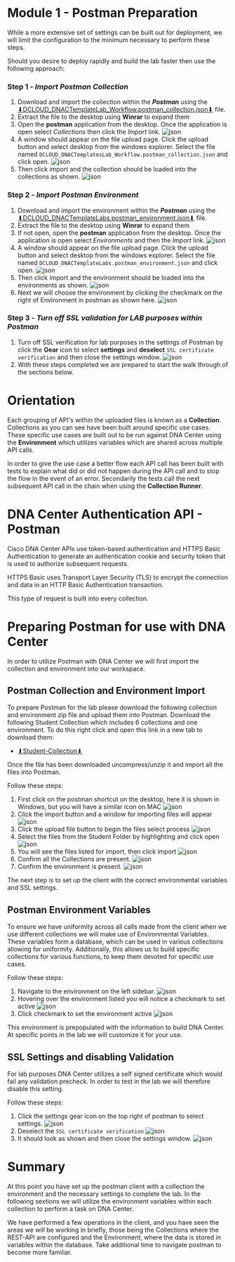 
# Module 1 - Postman Preparation
While a more extensive set of settings can be built out for deployment, we will limit the configuration to the minimum necessary to perform these steps. 

Should you desire to deploy rapidly and build the lab faster then use the following approach:

### Step 1 - ***Import Postman Collection***
1. Download and import the collection within the ***Postman*** using the <a href="https://minhaskamal.github.io/DownGit/#/home?url=https://github.com/kebaldwi/DNAC-TEMPLATES/blob/master/LABS/LAB9/postman/DCLOUD_DNACTemplatesLab_Workflow.postman_collection.json">⬇︎DCLOUD_DNACTemplateLab_Workflow.postman_collection.json⬇︎</a> file.
2. Extract the file to the desktop using **Winrar** to expand them
3. Open the **postman** application from the desktop. Once the application is open select *Collections* then click the *Import* link. 
![json](./images/Postman-Pre-Collection-Import.png?raw=true "Import JSON")
4. A window should appear on the file upload page. Click the upload button and select desktop from the windows explorer. Select the file named `DCLOUD_DNACTemplatesLab_Workflow.postman_collection.json` and click open. 
![json](./images/Postman-Collection-Select.png?raw=true "Import JSON")
5. Then click import and the collection should be loaded into the collections as shown.
![json](./images/Postman-Post-Collection-Import.png?raw=true "Import JSON")

### Step 2 - ***Import Postman Environment***
1. Download and import the environment within the ***Postman*** using the <a href="https://minhaskamal.github.io/DownGit/#/home?url=https://github.com/kebaldwi/DNAC-TEMPLATES/blob/master/LABS/LAB9/postman/DCLOUD_DNACTemplateLabs.postman_environment.json">⬇︎DCLOUD_DNACTemplateLabs.postman_environment.json⬇︎</a> file.
2. Extract the file to the desktop using **Winrar** to expand them
3. If not open, open the **postman** application from the desktop. Once the application is open select *Environments* and then the *Import* link. 
![json](./images/Postman-Pre-Environment-Import.png?raw=true "Import JSON")
4. A window should appear on the file upload page. Click the upload button and select desktop from the windows explorer. Select the file named `DCLOUD_DNACTemplateLabs.postman_environment.json` and click open. 
![json](./images/Postman-Environment-Select.png?raw=true "Import JSON")
5. Then click import and the environment should be loaded into the environments as shown. 
![json](./images/Postman-Post-Environment-Import.png?raw=true "Import JSON")
6. Next we will choose the environment by clicking the checkmark on the right of Environment in postman as shown here. 
![json](./images/Postman-Environment-Selection.png?raw=true "Import JSON")

### Step 3 - ***Turn off SSL validation for LAB purposes within Postman***
1. Turn off SSL verification for lab purposes in the settings of Postman by click the **Gear** icon to select **settings** and **deselect** `SSL certificate verification` and then close the settings window. 
![json](./images/Postman-SSL-Deselect.png?raw=true "Import JSON")
2. With these steps completed we are prepared to start the walk through of the sections below.

# Orientation
Each grouping of API's within the uploaded files is known as a **Collection**. Collections as you can see have been built around specific use cases. These specific use cases are built out to be run against DNA Center using the **Environment** which utilizes variables which are shared across multiple API calls.

In order to give the use case a better flow each API call has been built with tests to explain what did or did not happen during the API call and to stop the flow in the event of an error. Secondarily the tests call the next subsequent API call in the chain when using the **Collection Runner**.

# DNA Center Authentication API - Postman
Cisco DNA Center APIs use token-based authentication and HTTPS Basic Authentication to generate an authentication cookie and security token that is used to authorize subsequent requests.

HTTPS Basic uses Transport Layer Security (TLS) to encrypt the connection and data in an HTTP Basic Authentication transaction.

This type of request is built into every collection.

# Preparing Postman for use with DNA Center
In order to utilize Postman with DNA Center we will first import the collection and environment into our workspace. 

## Postman Collection and Environment Import
To prepare Postman for the lab please download the following collection and environment zip file and upload them into Postman. Download the following Student Collection which includes 6 collections and one environment. To do this right click and open this link in a new tab to download them:
   
- <a href="https://minhaskamal.github.io/DownGit/#/home?url=https://github.com/kebaldwi/DNAC-TEMPLATES/tree/master/LABS/LAB9-Rest-API-Orchestration/postman/Student-Collection.zip" target="_blank">⬇︎Student-Collection⬇︎</a>

Once the file has been downloaded uncompress/unzip it and import all the files into Postman.

Follow these steps:

1. First click on the postman shortcut on the desktop, here it is shown in Windows, but you will have a similar icon on MAC
![json](./images/Postman.png?raw=true "Import JSON")
2. Click the import button and a window for importing files will appear
![json](./images/Postman-Import-Begin.png?raw=true "Import JSON")
3. Click the upload file button to begin the files select process
![json](./images/Postman-Import-File.png?raw=true "Import JSON")
4. Select the files from the Student Folder by highlighting and click open
![json](./images/Postman-Import-Select-Open.png?raw=true "Import JSON")
5. You will see the files listed for import, then click import
![json](./images/Postman-Import-Upload.png?raw=true "Import JSON")
6. Confirm all the Collections are present.
![json](./images/Postman-Collection-Confirm.png?raw=true "Import JSON")
7. Confirm the environment is present.
![json](./images/Postman-Environment-Confirm.png?raw=true "Import JSON")

The next step is to set up the client with the correct environmental variables and SSL settings.

## Postman Environment Variables
To ensure we have uniformity across all calls made from the client when we use different collections we will make use of Environmental Variables. These variables form a database, which can be used in various collections allowing for uniformity. Additionally, this allows us to build specific collections for various functions, to keep them devoted for specific use cases.

Follow these steps:

1. Navigate to the environment on the left sidebar.
![json](./images/Postman-Environment-Confirm.png?raw=true "Import JSON")
2. Hovering over the environment listed you will notice a checkmark to set active
![json](./images/Postman-Environment-Check.png?raw=true "Import JSON")
3. Click checkmark to set the environment active
![json](./images/Postman-Environment-Active.png?raw=true "Import JSON")

This environment is prepopulated with the information to build DNA Center. At specific points in the lab we will customize it for your use.

## SSL Settings and disabling Validation
For lab purposes DNA Center utilizes a self signed certificate which would fail any validation precheck. In order to test in the lab we will therefore disable this setting.

Follow these steps:

1. Click the settings gear icon on the top right of postman to select settings.
![json](./images/Postman-Settings-Menu.png?raw=true "Import JSON")
2. Deselect the `SSL certificate verification`
![json](./images/Postman-Settings-SSL-Validation-On.png?raw=true "Import JSON")
3. It should look as shown and then close the settings window.
![json](./images/Postman-Settings-SSL-Validation-Off.png?raw=true "Import JSON")

# Summary
At this point you have set up the postman client with a collection the environment and the necessary settings to complete the lab. In the following sextions we will utilize the environment variables within each collection to perform a task on DNA Center.

We have performed a few operations in the client, and you have seen the areas we will be working in briefly, those being the Collections where the REST-API are configured and the Environment, where the data is stored in variables within the database. Take additional time to navigate postman to become more familiar. 


